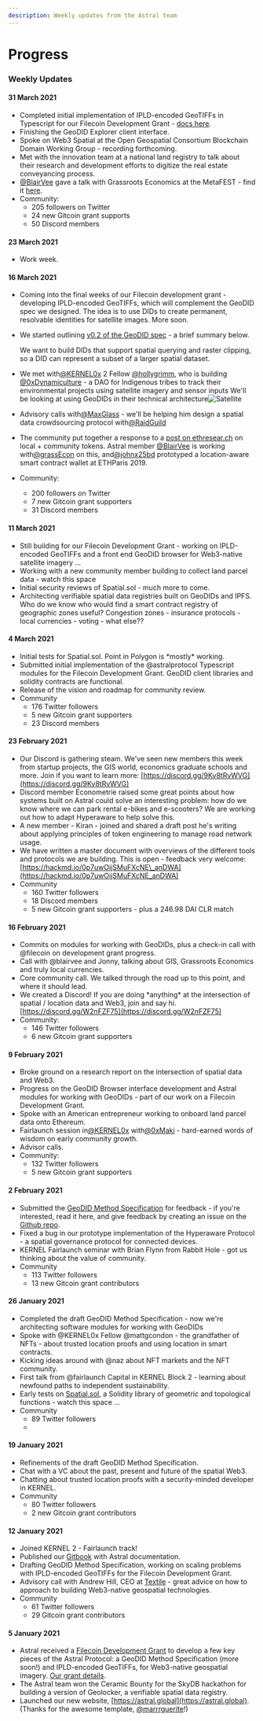 ```yaml
---
description: Weekly updates from the Astral team
---
```


# Progress

### Weekly Updates

#### 31 March 2021

* Completed initial implementation of IPLD-encoded GeoTIFFs in Typescript for our Filecoin Development Grant - [docs here](develop/ipld-and-geotiffs/).
* Finishing the GeoDID Explorer client interface.
* Spoke on Web3 Spatial at the Open Geospatial Consortium Blockchain Domain Working Group - recording forthcoming.
* Met with the innovation team at a national land registry to talk about their research and development efforts to digitize the real estate conveyancing process. 
* [@BlairVee](https://twitter.com/BlairVee) gave a talk with Grassroots Economics at the MetaFEST - find it [here](https://www.youtube.com/watch?v=iPcBrxWzNwU).
* Community:
  * 205 followers on Twitter
  * 24 new Gitcoin grant supports
  * 50 Discord members

#### 23 March 2021

* Work week.

#### 16 March 2021

* Coming into the final weeks of our Filecoin development grant - developing IPLD-encoded GeoTIFFs, which will complement the GeoDID spec we designed. The idea is to use DIDs to create permanent, resolvable identities for satellite images. More soon.
* We started outlining [v0.2 of the GeoDID spec](geodids-v0.2.md) - a brief summary below.

  We want to build DIDs that support spatial querying and raster clipping, so a DID can represent a subset of a larger spatial dataset. 

* We met with[@KERNEL0x](https://twitter.com/KERNEL0x) 2 Fellow [@hollygrimm](https://twitter.com/hollygrimm), who is building [@0xDynamiculture](https://twitter.com/0xDynamiculture) - a DAO for Indigenous tribes to track their environmental projects using satellite imagery and sensor inputs We'll be looking at using GeoDIDs in their technical architecture![Satellite](https://abs-0.twimg.com/emoji/v2/svg/1f6f0.svg)
* Advisory calls with[@MaxGlass](https://twitter.com/MaxGlass) - we'll be helping him design a spatial data crowdsourcing protocol with[@RaidGuild](https://twitter.com/RaidGuild)
* The community put together a response to a [post on ethresear.ch](https://ethresear.ch/t/how-to-implement-digital-community-currencies-with-ethereum/8801/8) on local + community tokens. Astral member [@BlairVee](https://twitter.com/BlairVee) is working with[@grassEcon](https://twitter.com/grassEcon) on this, and[@johnx25bd](https://twitter.com/johnx25bd) prototyped a location-aware smart contract wallet at ETHParis 2019. 
* Community:
  * 200 followers on Twitter 
  * 7 new Gitcoin grant supporters
  * 31 Discord members

#### 11 March 2021

* Still building for our Filecoin Development Grant - working on IPLD-encoded GeoTIFFs and a front end GeoDID browser for Web3-native satellite imagery ...
* Working with a new community member building to collect land parcel data - watch this space
* Initial security reviews of Spatial.sol - much more to come.
* Architecting verifiable spatial data registries built on GeoDIDs and IPFS. Who do we know who would find a smart contract registry of geographic zones useful? Congestion zones - insurance protocols - local currencies - voting - what else??



#### 4 March 2021

* Initial tests for Spatial.sol. Point in Polygon is \*mostly\* working.
* Submitted initial implementation of the @astralprotocol Typescript modules for the Filecoin Development Grant. GeoDID client libraries and solidity contracts are functional.
* Release of the vision and roadmap for community review.
* Community
  * 176 Twitter followers
  * 5 new Gitcoin grant supporters
  * 23 Discord members

#### 23 February 2021

* Our Discord is gathering steam. We've seen new members this week from startup projects, the GIS world, economics graduate schools and more. Join if you want to learn more: [https://discord.gg/9Kv8tRvWVG](https://discord.gg/9Kv8tRvWVG)
* Discord member Econometrie raised some great points about how systems built on Astral could solve an interesting problem: how do we know where we can park rental e-bikes and e-scooters? We are working out how to adapt Hyperaware to help solve this. 
* A new member - Kiran - joined and shared a draft post he's writing about applying principles of token engineering to manage road network usage. 
* We have written a master document with overviews of the different tools and protocols we are building. This is open - feedback very welcome: [https://hackmd.io/0p7uwOijSMuFXcNE\_anDWA](https://hackmd.io/0p7uwOijSMuFXcNE_anDWA)
* Community
  * 160 Twitter followers
  * 18 Discord members
  * 5 new Gitcoin grant supporters - plus a 246.98 DAI CLR match

#### 16 February 2021

* Commits on modules for working with GeoDIDs, plus a check-in call with @filecoin on development grant progress. 
* Call with @blairvee and Jonny, talking about GIS, Grassroots Economics and truly local currencies. 
* Core community call. We talked through the road up to this point, and where it should lead. 
* We created a Discord! If you are doing \*anything\* at the intersection of spatial / location data and Web3, join and say hi. [https://discord.gg/W2nFZF75](https://discord.gg/W2nFZF75)
* Community: 
  * 146 Twitter followers
  * 6 new Gitcoin grant supporters

#### 9 February 2021

* Broke ground on a research report on the intersection of spatial data and Web3.
* Progress on the GeoDID Browser interface development and Astral modules for working with GeoDIDs - part of our work on a Filecoin Development Grant.
* Spoke with an American entrepreneur working to onboard land parcel data onto Ethereum.
* Fairlaunch session in[@KERNEL0x](https://twitter.com/KERNEL0x) with[@0xMaki](https://twitter.com/0xMaki) - hard-earned words of wisdom on early community growth.
* Advisor calls.
* Community: 
  * 132 Twitter followers
  * 5 new Gitcoin grant supporters

#### 2 February 2021

* Submitted the [GeoDID Method Specification](https://docs.astral.global/geodids/geodid-core-specification) for feedback - if you're interested, read it here, and give feedback by creating an issue on the [Github repo](https://github.com/AstralProtocol/astral-docs).
* Fixed a bug in our prototype implementation of the Hyperaware Protocol - a spatial governance protocol for connected devices.
* KERNEL Fairlaunch seminar with Brian Flynn from Rabbit Hole - got us thinking about the value of community.
* Community
  * 113 Twitter followers
  * 13 new Gitcoin grant contributors

#### 26 January 2021

* Completed the draft GeoDID Method Specification - now we're architecting software modules for working with GeoDIDs
* Spoke with @KERNEL0x Fellow @mattgcondon - the grandfather of NFTs - about trusted location proofs and using location in smart contracts.
* Kicking ideas around with @naz about NFT markets and the NFT community.
* First talk from @fairlaunch Capital in KERNEL Block 2 - learning about newfound paths to independent sustainability.
* Early tests on [Spatial.sol](https://github.com/AstralProtocol/spatial-sol), a Solidity library of geometric and topological functions - watch this space ... 
* Community
  * 89 Twitter followers
  * 

#### **19 January 2021**

* Refinements of the draft GeoDID Method Specification.
* Chat with a VC about the past, present and future of the spatial Web3.
* Chatting about trusted location proofs with a security-minded developer in KERNEL.
* Community
  * 80 Twitter followers
  * 2 new Gitcoin grant contributors

#### 12 January 2021

* Joined KERNEL 2 - Fairlaunch track!
* Published our [Gitbook](https://docs.astral.global/) with Astral documentation.
* Drafting GeoDID Method Specification, working on scaling problems with IPLD-encoded GeoTIFFs for the Filecoin Development Grant.
* Advisory call with Andrew Hill, CEO at [Textile](https://textile.io/) - great advice on how to approach to building Web3-native geospatial technologies.
* Community
  * 61 Twitter followers
  * 29 Gitcoin grant contributors

#### 5 January 2021

* Astral received a [Filecoin Development Grant](https://filecoin.io/blog/filecoin-dev-grants-wave-4-5-gitcoin/) to develop a few key pieces of the Astral Protocol: a GeoDID Method Specification \(more soon!\) and IPLD-encoded GeoTIFFs, for Web3-native geospatial imagery. [Our grant details](https://github.com/filecoin-project/devgrants/blob/efaac115b71df7b373354c72600aa9818fc6710a/open-grant-proposals/open-proposal-astral-protocol.md).
* The Astral team won the Ceramic Bounty for the SkyDB hackathon for building a version of Geolocker, a verifiable spatial data registry. 
* Launched our new website, [https://astral.global](https://astral.global). \(Thanks for the awesome template, [@marrrguerite](https://twitter.com/marrrguerite)!\)

